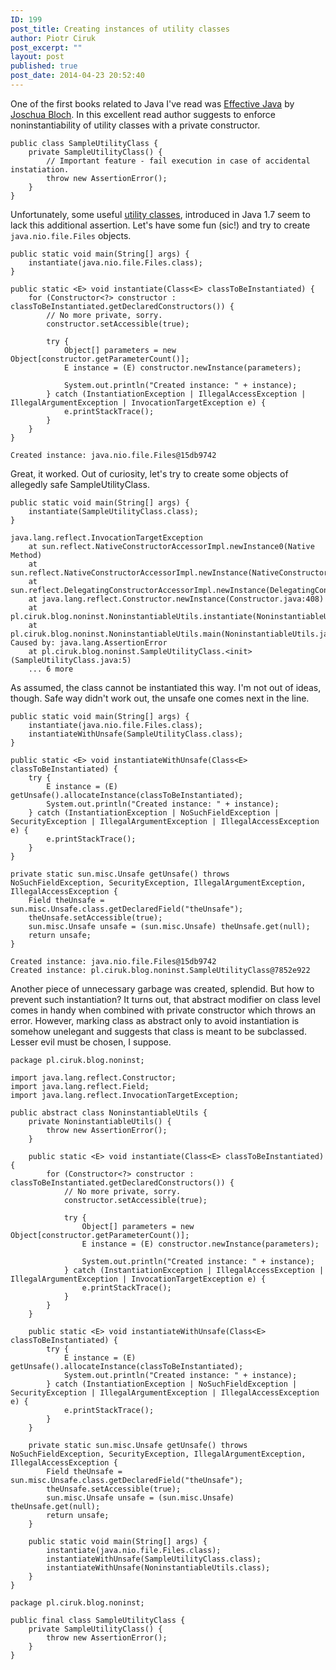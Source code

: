 ```yaml
---
ID: 199
post_title: Creating instances of utility classes
author: Piotr Ciruk
post_excerpt: ""
layout: post
published: true
post_date: 2014-04-23 20:52:40
---
```

One of the first books related to Java I've read was <a href="http://www.amazon.com/Effective-Java-Edition-Joshua-Bloch/dp/0321356683" target="_blank">Effective Java</a> by <a href="http://en.wikipedia.org/wiki/Joshua_Bloch" target="_blank">Joschua Bloch</a>. In this excellent read author suggests to enforce noninstantiability of utility classes with a private constructor.

```
public class SampleUtilityClass {
	private SampleUtilityClass() {
		// Important feature - fail execution in case of accidental instatiation.
		throw new AssertionError();
	}
}
```

Unfortunately, some useful <a href="http://hg.openjdk.java.net/jdk8/jdk8/jdk/file/tip/src/share/classes/java/nio/file/Files.java" target="_blank">utility classes</a>, introduced in Java 1.7 seem to lack this additional assertion.
Let's have some fun (sic!) and try to create `java.nio.file.Files` objects.

```
public static void main(String[] args) {
	instantiate(java.nio.file.Files.class);
}
```

```
public static <E> void instantiate(Class<E> classToBeInstantiated) {
	for (Constructor<?> constructor : classToBeInstantiated.getDeclaredConstructors()) {
		// No more private, sorry.
		constructor.setAccessible(true);
		
		try {
			Object[] parameters = new Object[constructor.getParameterCount()];
			E instance = (E) constructor.newInstance(parameters);
			
			System.out.println("Created instance: " + instance);
		} catch (InstantiationException | IllegalAccessException | IllegalArgumentException | InvocationTargetException e) {
			e.printStackTrace();
		}
	}
}
```
```
Created instance: java.nio.file.Files@15db9742 
```

Great, it worked. Out of curiosity, let's try to create some objects of allegedly safe SampleUtilityClass.
```
public static void main(String[] args) {
	instantiate(SampleUtilityClass.class);
}
```

```
java.lang.reflect.InvocationTargetException
	at sun.reflect.NativeConstructorAccessorImpl.newInstance0(Native Method)
	at sun.reflect.NativeConstructorAccessorImpl.newInstance(NativeConstructorAccessorImpl.java:62)
	at sun.reflect.DelegatingConstructorAccessorImpl.newInstance(DelegatingConstructorAccessorImpl.java:45)
	at java.lang.reflect.Constructor.newInstance(Constructor.java:408)
	at pl.ciruk.blog.noninst.NoninstantiableUtils.instantiate(NoninstantiableUtils.java:19)
	at pl.ciruk.blog.noninst.NoninstantiableUtils.main(NoninstantiableUtils.java:46)
Caused by: java.lang.AssertionError
	at pl.ciruk.blog.noninst.SampleUtilityClass.<init>(SampleUtilityClass.java:5)
	... 6 more
```

As assumed, the class cannot be instantiated this way. I'm not out of ideas, though. Safe way didn't work out, the unsafe one comes next in the line.
```
public static void main(String[] args) {
	instantiate(java.nio.file.Files.class);
	instantiateWithUnsafe(SampleUtilityClass.class);
}
```

```
public static <E> void instantiateWithUnsafe(Class<E> classToBeInstantiated) {
	try {
		E instance = (E) getUnsafe().allocateInstance(classToBeInstantiated);
		System.out.println("Created instance: " + instance);
	} catch (InstantiationException | NoSuchFieldException | SecurityException | IllegalArgumentException | IllegalAccessException e) {
		e.printStackTrace();
	}
}

private static sun.misc.Unsafe getUnsafe() throws NoSuchFieldException, SecurityException, IllegalArgumentException, IllegalAccessException {
	Field theUnsafe = sun.misc.Unsafe.class.getDeclaredField("theUnsafe");
	theUnsafe.setAccessible(true);
	sun.misc.Unsafe unsafe = (sun.misc.Unsafe) theUnsafe.get(null);
	return unsafe;
}
```


```
Created instance: java.nio.file.Files@15db9742
Created instance: pl.ciruk.blog.noninst.SampleUtilityClass@7852e922
```

Another piece of unnecessary garbage was created, splendid. But how to prevent such instantiation? It turns out, that abstract modifier on class level comes in handy when combined with private constructor which throws an error. However, marking class as abstract only to avoid instantiation is somehow unelegant and suggests that class is meant to be subclassed. Lesser evil must be chosen, I suppose.


```
package pl.ciruk.blog.noninst;

import java.lang.reflect.Constructor;
import java.lang.reflect.Field;
import java.lang.reflect.InvocationTargetException;

public abstract class NoninstantiableUtils {
	private NoninstantiableUtils() {
		throw new AssertionError();
	}
	
	public static <E> void instantiate(Class<E> classToBeInstantiated) {
		for (Constructor<?> constructor : classToBeInstantiated.getDeclaredConstructors()) {
			// No more private, sorry.
			constructor.setAccessible(true);
			
			try {
				Object[] parameters = new Object[constructor.getParameterCount()];
				E instance = (E) constructor.newInstance(parameters);
				
				System.out.println("Created instance: " + instance);
			} catch (InstantiationException | IllegalAccessException | IllegalArgumentException | InvocationTargetException e) {
				e.printStackTrace();
			}
		}
	}
	
	public static <E> void instantiateWithUnsafe(Class<E> classToBeInstantiated) {
		try {
			E instance = (E) getUnsafe().allocateInstance(classToBeInstantiated);
			System.out.println("Created instance: " + instance);
		} catch (InstantiationException | NoSuchFieldException | SecurityException | IllegalArgumentException | IllegalAccessException e) {
			e.printStackTrace();
		}
	}
	
	private static sun.misc.Unsafe getUnsafe() throws NoSuchFieldException, SecurityException, IllegalArgumentException, IllegalAccessException {
		Field theUnsafe = sun.misc.Unsafe.class.getDeclaredField("theUnsafe");
		theUnsafe.setAccessible(true);
		sun.misc.Unsafe unsafe = (sun.misc.Unsafe) theUnsafe.get(null);
		return unsafe;
	}
	
	public static void main(String[] args) {
		instantiate(java.nio.file.Files.class);
		instantiateWithUnsafe(SampleUtilityClass.class);
		instantiateWithUnsafe(NoninstantiableUtils.class);
	}
}
```

```
package pl.ciruk.blog.noninst;

public final class SampleUtilityClass {
	private SampleUtilityClass() {
		throw new AssertionError();
	}
}
```